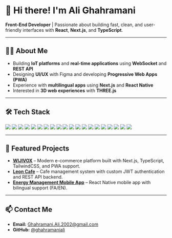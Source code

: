 # 👋 Hi there! I'm Ali Ghahramani
**Front-End Developer** | Passionate about building fast, clean, and user-friendly interfaces with **React**, **Next.js**, and **TypeScript**.  

---

## 🧑‍💻 About Me
- Building **IoT platforms** and **real-time applications** using **WebSocket** and **REST API**  
- Designing **UI/UX** with Figma and developing **Progressive Web Apps (PWA)**  
- Experience with **multilingual apps** using **Next.js** and **React Native**  
- Interested in **3D web experiences** with **THREE.js**

---

## 🛠 Tech Stack
<p>
  <img src="https://img.shields.io/badge/React-20232A?style=for-the-badge&logo=react&logoColor=61DAFB" />
  <img src="https://img.shields.io/badge/Next.js-000000?style=for-the-badge&logo=next.js&logoColor=white" />
  <img src="https://img.shields.io/badge/Vite-646CFF?style=for-the-badge&logo=vite&logoColor=FFD62E" />
  <img src="https://img.shields.io/badge/TypeScript-007ACC?style=for-the-badge&logo=typescript&logoColor=white" />
  <img src="https://img.shields.io/badge/JavaScript-F7DF1E?style=for-the-badge&logo=javascript&logoColor=black" />
  <img src="https://img.shields.io/badge/TailwindCSS-38B2AC?style=for-the-badge&logo=tailwind-css&logoColor=white" />
  <img src="https://img.shields.io/badge/WebSocket-010101?style=for-the-badge&logo=socket.io&logoColor=white" />
  <img src="https://img.shields.io/badge/Firebase-FFCA28?style=for-the-badge&logo=firebase&logoColor=black" />
  <img src="https://img.shields.io/badge/THREE.js-black?style=for-the-badge&logo=three.js&logoColor=white" />
  <img src="https://img.shields.io/badge/React%20Native-61DAFB?style=for-the-badge&logo=react&logoColor=black" />
  <img src="https://img.shields.io/badge/Flutter-02569B?style=for-the-badge&logo=flutter&logoColor=white" />
  <img src="https://img.shields.io/badge/Node.js-339933?style=for-the-badge&logo=node.js&logoColor=white" />
  <img src="https://img.shields.io/badge/Express.js-000000?style=for-the-badge&logo=express&logoColor=white" />
  <img src="https://img.shields.io/badge/PHP-777BB4?style=for-the-badge&logo=php&logoColor=white" />
  <img src="https://img.shields.io/badge/PostgreSQL-316192?style=for-the-badge&logo=postgresql&logoColor=white" />
  <img src="https://img.shields.io/badge/MongoDB-4EA94B?style=for-the-badge&logo=mongodb&logoColor=white" />
  <img src="https://img.shields.io/badge/Docker-2496ED?style=for-the-badge&logo=docker&logoColor=white" />
  <img src="https://img.shields.io/badge/Figma-F24E1E?style=for-the-badge&logo=figma&logoColor=white" />
  <img src="https://img.shields.io/badge/Git-F05032?style=for-the-badge&logo=git&logoColor=white" />
  <img src="https://img.shields.io/badge/GitHub-181717?style=for-the-badge&logo=github&logoColor=white" />
</p>

---

## 🚀 Featured Projects
- [**WIJIVOX**](https://wijivox-website.liara.run/) – Modern e-commerce platform built with Next.js, TypeScript, TailwindCSS, and PWA support.  
- [**Leon Cafe**](https://leoncafe.ir/) – Cafe management system with custom JWT authentication and REST API backend.  
- [**Energy Management Mobile App**](https://cafebazaar.ir/app/com.example.flutter_test_drive) – React Native mobile app with bilingual support (FA/EN).  

---

## 📫 Contact Me
- **Email:** [Ghahramani.Ali.2002@gmail.com](mailto:Ghahramani.Ali.2002@gmail.com)  
- **GitHub:** [@ghahramaniali](https://github.com/ghahramaniali)
